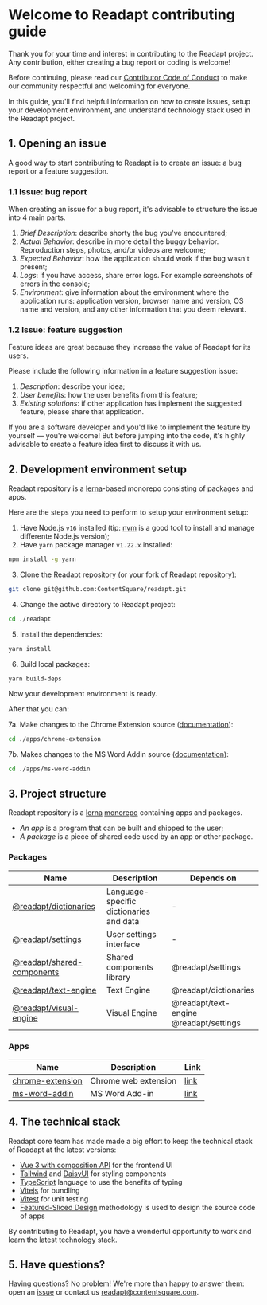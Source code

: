 # Welcome to Readapt contributing guide

Thank you for your time and interest in contributing to the Readapt project. Any contribution, either creating a bug report or coding is welcome! 

Before continuing, please read our [Contributor Code of Conduct](./CODE_OF_CONDUCT.md) to make our community respectful and welcoming for everyone.  

In this guide, you'll find helpful information on how to create issues, setup your development environment, and understand technology stack used in the Readapt project.  

## 1. Opening an issue

A good way to start contributing to Readapt is to create an issue: a bug report or a feature suggestion.

### 1.1 Issue: bug report

When creating an issue for a bug report, it's advisable to structure the issue into 4 main parts.  

1. *Brief Description*: describe shorty the bug you've encountered;
2. *Actual Behavior*: describe in more detail the buggy behavior. Reproduction steps, photos, and/or videos are welcome;
3. *Expected Behavior*: how the application should work if the bug wasn't present;
3. *Logs*: if you have access, share error logs. For example screenshots of errors in the console;
4. *Environment*: give information about the environment where the application runs: application version, browser name and version, OS name and version, and any other information that you deem relevant.

### 1.2 Issue: feature suggestion

Feature ideas are great because they increase the value of Readapt for its users.  

Please include the following information in a feature suggestion issue:

1. *Description*: describe your idea;
2. *User benefits*: how the user benefits from this feature;
3. *Existing solutions*: if other application has implement the suggested feature, please share that application.

If you are a software developer and you'd like to implement the feature by yourself &mdash; you're welcome! But before jumping into the code, it's highly advisable to create a feature idea first to discuss it with us.  

## 2. Development environment setup

Readapt repository is a [lerna](https://lerna.js.org/)-based monorepo consisting of packages and apps.

Here are the steps you need to perform to setup your environment setup:

1. Have Node.js `v16` installed (tip: [nvm](https://github.com/nvm-sh/nvm) is a good tool to install and manage differente Node.js version);
2. Have `yarn` package manager `v1.22.x` installed:
```bash
npm install -g yarn
```
3. Clone the Readapt repository (or your fork of Readapt repository):
```bash
git clone git@github.com:ContentSquare/readapt.git
```
4. Change the active directory to Readapt project:
```bash
cd ./readapt
```
5. Install the dependencies:
```bash
yarn install
```
6. Build local packages:
```
yarn build-deps
```

Now your development environment is ready.  

After that you can:

7a. Make changes to the Chrome Extension source ([documentation](https://github.com/ContentSquare/readapt/tree/master/apps/chrome-extension#readapt-chrome-extension)):
```bash
cd ./apps/chrome-extension
```
7b. Makes changes to the MS Word Addin source ([documentation](https://github.com/ContentSquare/readapt/tree/master/apps/ms-word-addin#ms-word-add-in)):
```bash
cd ./apps/ms-word-addin
```

## 3. Project structure

Readapt repository is a [lerna](https://lerna.js.org/) [monorepo](https://monorepo.tools/) containing apps and packages.  

* *An app* is a program that can be built and shipped to the user;
* *A package* is a piece of shared code used by an app or other package. 

### Packages

| Name | Description | Depends on |
| --- | --- | --- |
| [@readapt/dictionaries](./packages/dictionaries) | Language-specific dictionaries and data | -
| [@readapt/settings](./packages/settings) | User settings interface | -
| [@readapt/shared-components](./packages/shared-components) | Shared components library | @readapt/settings
| [@readapt/text-engine](./packages/text-engine) | Text Engine | @readapt/dictionaries
| [@readapt/visual-engine](./packages/visual-engine) | Visual Engine | @readapt/text-engine <br> @readapt/settings

### Apps

| Name | Description | Link
|--- | --- | --- |
| [chrome-extension](./apps/chrome-extension) | Chrome web extension | [link](https://chrome.google.com/webstore/detail/readapt/emgfmfgandmhbgleikkoaebngboghfpe)
| [ms-word-addin](./apps/ms-word-addin) | MS Word Add-in | [link](https://appsource.microsoft.com/en-us/product/office/WA200004098)

## 4. The technical stack

Readapt core team has made made a big effort to keep the technical stack of Readapt at the latest versions:

* [Vue 3 with composition API](https://vuejs.org/guide/introduction.html) for the frontend UI
* [Tailwind](https://tailwindcss.com/) and [DaisyUI](https://daisyui.com/) for styling components
* [TypeScript](https://www.typescriptlang.org/) language to use the benefits of typing
* [Vitejs](https://vitejs.dev/) for bundling
* [Vitest](https://vitest.dev/) for unit testing
* [Featured-Sliced Design](https://feature-sliced.design/) methodology is used to design the source code of apps

By contributing to Readapt, you have a wonderful opportunity to work and learn the latest technology stack.  

## 5. Have questions?

Having questions? No problem! We're more than happy to answer them: open an [issue](https://github.com/ContentSquare/readapt/issues/new) or contact us [readapt@contentsquare.com](mailto:readapt@contentsquare.com).